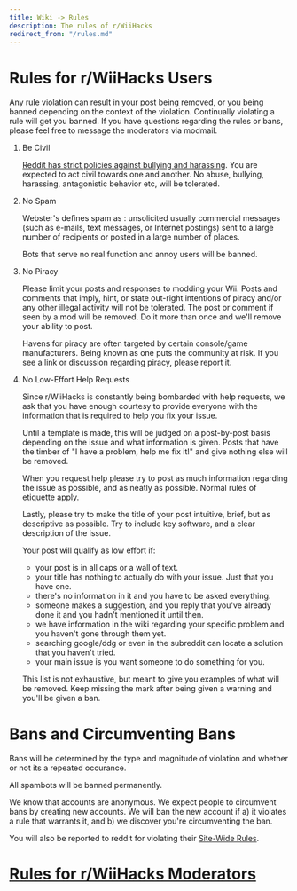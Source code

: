 ```yaml
---
title: Wiki -> Rules
description: The rules of r/WiiHacks
redirect_from: "/rules.md"
---
```


# Rules for r/WiiHacks Users

Any rule violation can result in your post being removed, or you being banned depending on the context of the violation. Continually violating a rule will get you banned. If you have questions regarding the rules or bans, please feel free to message the moderators via modmail.

1. Be Civil

   [Reddit has strict policies against bullying and harassing](https://www.reddithelp.com/en/categories/rules-reporting/account-and-community-restrictions/do-not-threaten-harass-or-bully). You are expected to act civil towards one and another. No abuse, bullying, harassing, antagonistic behavior etc, will be tolerated.

2. No Spam

   Webster's defines spam as : unsolicited usually commercial messages (such as e-mails, text messages, or Internet postings) sent to a large number of recipients or posted in a large number of places.

   Bots that serve no real function and annoy users will be banned.

3. No Piracy

   Please limit your posts and responses to modding your Wii. Posts and comments that imply, hint, or state out-right intentions of piracy and/or any other illegal activity will not be tolerated. The post or comment if seen by a mod will be removed. Do it more than once and we'll remove your ability to post.

   Havens for piracy are often targeted by certain console/game manufacturers. Being known as one puts the community at risk. If you see a link or discussion regarding piracy, please report it.

4. No Low-Effort Help Requests

   Since r/WiiHacks is constantly being bombarded with help requests, we ask that you have enough courtesy to provide everyone with the information that is required to help you fix your issue.

   Until a template is made, this will be judged on a post-by-post basis depending on the issue and what information is given. Posts that have the timber of "I have a problem, help me fix it!" and give nothing else will be removed.

   When you request help please try to post as much information regarding the issue as possible, and as neatly as possible. Normal rules of etiquette apply.

   Lastly, please try to make the title of your post intuitive, brief, but as descriptive as possible. Try to include key software, and a clear description of the issue.

   Your post will qualify as low effort if:

   * your post is in all caps or a wall of text.
   * your title has nothing to actually do with your issue. Just that you have one.
   * there's no information in it and you have to be asked everything.
   * someone makes a suggestion, and you reply that you've already done it and you hadn't mentioned it until then.
   * we have information in the wiki regarding your specific problem and you haven't gone through them yet.
   * searching google/ddg or even in the subreddit can locate a solution that you haven't tried.
   * your main issue is you want someone to do something for you.

   This list is not exhaustive, but meant to give you examples of what will be removed. Keep missing the mark after being given a warning and you'll be given a ban.

# Bans and Circumventing Bans

Bans will be determined by the type and magnitude of violation and whether or not its a repeated occurance.

All spambots will be banned permanently.

We know that accounts are anonymous. We expect people to circumvent bans by creating new accounts. We will ban the new account if a) it violates a rule that warrants it, and b) we discover you're circumventing the ban.

You will also be reported to reddit for violating their [Site-Wide Rules](https://www.reddithelp.com/en/categories/rules-reporting/account-and-community-restrictions/what-ban-evasion).

# [Rules for r/WiiHacks Moderators](./rules_mod.md)
